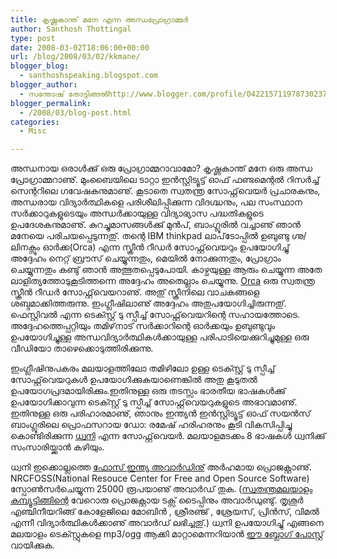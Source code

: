 ```yaml
---
title: കൃഷ്ണകാന്ത് മനേ എന്ന അന്ധപ്രോഗ്രാമ്മര്‍
author: Santhosh Thottingal
type: post
date: 2008-03-02T18:06:00+00:00
url: /blog/2008/03/02/kkmane/
blogger_blog:
  - santhoshspeaking.blogspot.com
blogger_author:
  - സന്തോഷ് തോട്ടിങ്ങല്‍http://www.blogger.com/profile/04221571197873023782noreply@blogger.com
blogger_permalink:
  - /2008/03/blog-post.html
categories:
  - Misc

---
```

അന്ധനായ ഒരാള്‍ക്കു് ഒരു പ്രോഗ്രാമ്മറാവാമോ? കൃഷ്ണകാന്ത് മനേ ഒരു അന്ധ പ്രോഗ്രാമ്മറാണു്. മുംബൈയിലെ ടാറ്റാ ഇന്‍സ്റ്റിട്യൂട്ട് ഓഫ് ഫണ്ടമെന്റല്‍ റിസര്‍ച്ച് സെന്ററിലെ ഗവേഷകനുമാണു്. കൂടാതെ സ്വതന്ത്ര സോഫ്റ്റ്‌വെയര്‍ പ്രചാരകനും, അന്ധരായ വിദ്യാര്‍ത്ഥികളെ പരിശീലിപ്പിക്കുന്ന വിദഗ്ദ്ധനും, പല സംസ്ഥാന സര്‍ക്കാറുകളുടെയും അന്ധര്‍ക്കായുള്ള വിദ്യാഭ്യാസ പദ്ധതികളുടെ ഉപദേശകനുമാണു്.
കുറച്ചുമാസങ്ങള്‍ക്കു് മുന്‍പ്, ബാംഗ്ലൂരില്‍ വച്ചാണു് ഞാന്‍ മനേയെ പരിചയപ്പെടുന്നതു്. തന്റെ IBM thinkpad ലാപ്‌ടോപ്പില്‍ ഉബുണ്ടു ഗ്നു/ലിനക്സും ഓര്‍ക്ക(Orca) എന്ന സ്ക്രീന്‍ റീഡര്‍ സോഫ്റ്റ്‌വെയറും ഉപയോഗിച്ചു് അദ്ദേഹം നെറ്റ് ബ്രൗസ് ചെയ്യുന്നതും, മെയില്‍ നോക്കുന്നതും, പ്രോഗ്രാം ചെയ്യുന്നതും കണ്ടു് ഞാന്‍ അത്ഭുതപ്പെടുപോയി. കാഴ്ചയുള്ള ആരും ചെയ്യുന്ന അതേ ലാളിത്യത്തോടുകൂടിത്തന്നെ അദ്ദേഹം അതെല്ലാം ചെയ്യുന്നു. [Orca][1] ഒരു സ്വതന്ത്ര സ്ക്രീന്‍ റീഡര്‍ സോഫ്റ്റ്‌വെയറാണു്. അതു് സ്ക്രീനിലെ വാചകങ്ങളെ ശബ്ദമാക്കിത്തരുന്നു. ഇംഗ്ലീഷിലാണു് അദ്ദേഹം അതുപയോഗിച്ചിരുന്നതു്. ഫെസ്റ്റിവല്‍ എന്ന ടെക്സ്റ്റ് ടു സ്പീച്ച് സോഫ്റ്റ്‌വെയറിന്റെ സഹായത്തോടെ.
അദ്ദേഹത്തെപ്പറ്റിയും തമിഴ്‌നാട് സര്‍ക്കാറിന്റെ ഓര്‍ക്കയും ഉബുണ്ടുവും ഉപയോഗിച്ചുള്ള അന്ധവിദ്യാര്‍ത്ഥികള്‍ക്കായുള്ള പരിപാടിയെക്കുറിച്ചുമുള്ള ഒരു വീഡിയോ താഴെക്കൊടുത്തിരിക്കുന്നു.


ഇംഗ്ലീഷിനുപകരം മലയാളത്തിലോ തമിഴിലോ ഉള്ള ടെക്സ്റ്റ് ടു സ്പീച്ച് സോഫ്റ്റ്‌വെയറുകള്‍ ഉപയോഗിക്കുകയാണെങ്കില്‍ അതു കൂടുതല്‍ ഉപയോഗപ്രദമായിരിക്കും.ഇതിനുള്ള ഒരു തടസ്സം ഭാരതീയ ഭാഷകള്‍ക്കു് ഉപയോഗിക്കാവുന്ന ടെക്സ്റ്റ് ടു സ്പീച്ച് സോഫ്റ്റ്‌വെയറുകളുടെ അഭാവമാണു്. ഇതിനുള്ള ഒരു പരിഹാരമാണു്, ഞാനും ഇന്ത്യന്‍ ഇന്‍സ്റ്റിട്യൂട്ട് ഓഫ് സയന്‍സ് ബാംഗ്ലൂരിലെ പ്രൊഫസറായ ഡോ: രമേഷ് ഹരിഹരനും കൂടി വികസിപ്പിച്ചു കൊണ്ടിരിക്കുന്ന [ധ്വനി][2] എന്ന സോഫ്റ്റ്‌വെയര്‍. മലയാളമടക്കം 8 ഭാഷകള്‍ ധ്വനിക്കു് സംസാരിയ്ക്കാന്‍ കഴിയും.

ധ്വനി ഇക്കൊല്ലത്തെ [ഫോസ് ഇന്ത്യ അവാര്‍ഡിനു്][3] അര്‍ഹമായ പ്രൊജക്റ്റാണു്. NRCFOSS(National Resouce Center for Free and Open Source Software) സ്പോണ്‍സര്‍ചെയ്യുന്ന 25000 രൂപയാണു് അവാര്‍ഡ് തുക. ([സ്വതന്ത്രമലയാളം കമ്പ്യൂട്ടിങ്ങിന്റെ][4] വേറൊരു പ്രൊജക്റ്റായ ടക്സ് ടൈപ്പിനും അവാര്‍ഡുണ്ടു്. തൃശൂര്‍ എഞ്ചിനീയറിങ്ങ് കോളേജിലെ മോബിന്‍ , ശ്രീരഞ്ജ് , ശ്രേയസ്, പ്രിന്‍സ്, വിമല്‍ എന്നീ വിദ്യാര്‍ത്ഥികള്‍ക്കാണു് അവാര്‍ഡ് ലഭിച്ചതു്.)
ധ്വനി ഉപയോഗിച്ചു് എങ്ങനെ മലയാളം ടെക്സ്റ്റുകളെ mp3/ogg ആക്കി മാറ്റാമെന്നറിയാന്‍  [ഈ ബ്ലോഗ് പോസ്റ്റ്][5] വായിക്കുക.

 [1]: http://live.gnome.org/Orca
 [2]: http://fci.wikia.com/wiki/Dhvani
 [3]: http://www.efytimes.com/efytimes/24867/news.htm
 [4]: http://smc.org.in/
 [5]: http://santhoshtr.livejournal.com/8759.html